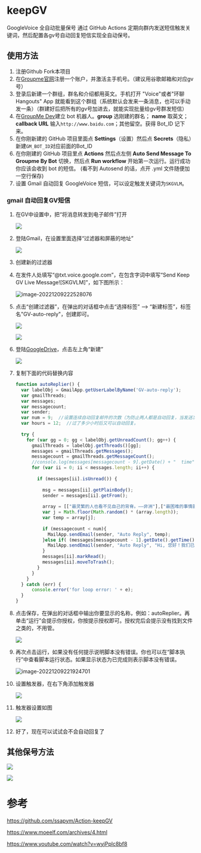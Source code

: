 # keepGV

GoogleVoice 全自动批量保号
通过 GitHub Actions 定期向群内发送短信触发关键词，然后配置各gv号自动回复短信实现全自动保号。

## 使用方法

1. 注册Github Fork本项目
2. 在[Groupme官网](https://groupme.com)注册一个账户，并激活主手机号。（建议用谷歌邮箱和对应gv号）
3. 登录后新建一个群组，群名和介绍都用英文。手机打开 "Voice"或者"环聊Hangouts" App 就能看到这个群组（系统默认会发来一条消息，也可以手动发一条）（群建好后把所有的gv号加进去，就能实现批量给gv号群发短信）
4. 在[GroupMe Dev](https://dev.groupme.com/bots)建立 bot 机器人。**group** 选刚建的群名； **name** 取英文；**callback URL** 输入`http://www.baidu.com`；其他留空。获得 Bot_ID 记下来。
5. 在你刚新建的 GitHub 项目里面点 **Settings**（设置）然后点 **Secrets**（隐私）新建`GM_BOT_ID`对应前面的Bot_ID
6. 在你刚建的 GitHub 项目里点 **Actions** 然后点左侧 **Auto Send Message To Groupme By Bot** 切换，然后点 **Run workflow** 开始第一次运行。运行成功你应该会收到 bot 的短信。 (看不到 Autosend 的话，点开 .yml 文件随便加一空行保存)
7. 设置 Gmail 自动回复 GoogleVoice 短信，可以设定触发关键词为`SKGVLM`。

### gmail 自动回复GV短信

1. 在GV中设置中，把“将消息转发到电子邮件”打开

   ![](https://cdn.jsdelivr.net/gh/HalfCoke/blog_img@master/img/image-20221209220219525.png)

2. 登陆Gmail，在设置里面选择“过滤器和屏蔽的地址” 

   ![](https://cdn.jsdelivr.net/gh/HalfCoke/blog_img@master/img/image-20221209220317396.png)

3. 创建新的过滤器

4. 在发件人处填写“@txt.voice.google.com”，在包含字词中填写“Send Keep GV Live Message![SKGVLM]”，如下图所示：

   ![image-20221209222528076](https://cdn.jsdelivr.net/gh/HalfCoke/blog_img@master/img/image-20221209222528076.png)

5. 点击“创建过滤器”，在弹出的对话框中点击“选择标签” –> “新建标签”，标签名"GV-auto-reply"，创建即可。

   ![](https://cdn.jsdelivr.net/gh/HalfCoke/blog_img@master/img/image-20221209220655775.png)

   ![](https://cdn.jsdelivr.net/gh/HalfCoke/blog_img@master/img/image-20221209220736399.png)

6. 登陆[GoogleDrive](https://drive.google.com/drive/)，点击左上角“新建”

   ![](https://cdn.jsdelivr.net/gh/HalfCoke/blog_img@master/img/image-20221209221113800.png)

7. 复制下面的代码替换内容

   ```js
   function autoReplier() {
     var labelObj = GmailApp.getUserLabelByName('GV-auto-reply');
     var gmailThreads;
     var messages;
     var messagecount;
     var sender;
     var num = 9;  //设置连续自动回复邮件的次数（为防止两人都是自动回复，当发送次数达到 9 时将不自动回复）。
     var hours = 12;  //过了多少小时后又可以自动回复。
       
     try {
       for (var gg = 0; gg < labelObj.getUnreadCount(); gg++) {
         gmailThreads = labelObj.getThreads()[gg];
         messages = gmailThreads.getMessages();
         messagecount = gmailThreads.getMessageCount();
         //console.log(messages[messagecount - 9].getDate() + "  time");
         for (var ii = 0; ii < messages.length; ii++) {
         
           if (messages[ii].isUnread()) {
           
             msg = messages[ii].getPlainBody();
             sender = messages[ii].getFrom(); 
           
             array = [["最灵繁的人也看不见自己的背脊。——非洲"],["最困难的事情就是认识自己。——希腊"],["有勇气承担命运这才是英雄好汉。——黑塞"],["阅读使人充实，会谈使人敏捷，写作使人精确。——培根"],["自知之明是最难得的知识。——西班牙"],["有时候读书是一种巧妙地避开思考的方法。——赫尔普斯"],["越是无能的人，越喜欢挑剔别人的错儿。——爱尔兰"],["一个人即使已登上顶峰，也仍要自强不息。——罗素·贝克"],["最大的挑战和突破在于用人，而用人最大的突破在于信任人。——马云"]];
             var j = Math.floor(Math.random() * (array.length));
             var temp = array[j];
           
             if (messagecount < num){
               MailApp.sendEmail(sender, "Auto Reply", temp);
             }else if( (messages[messagecount - 1].getDate().getTime() - messages[messagecount - num].getDate().getTime()) > hours * 60 * 60 * 1000 ){
               MailApp.sendEmail(sender, "Auto Reply", "Hi, 您好！我们已经发了好几条信息了，可以停下来休息休息一下了！本短信由 Google Apps Script 自动发出。");
             }
             messages[ii].markRead();
             messages[ii].moveToTrash();
           }
         }
       }
     } catch (err) {
         console.error('for loop error: ' + e);
     }
   }
   ```

8. 点击保存，在弹出的对话框中输出你要显示的名称，例如：autoReplier。再单击“运行”会提示你授权，你按提示授权即可。授权完后会提示没有找到文件之类的，不用管。

   ![](https://cdn.jsdelivr.net/gh/HalfCoke/blog_img@master/img/image-20221209221717449.png)

9. 再次点击运行，如果没有任何提示说明脚本没有错误。你也可以在“脚本执行”中查看脚本运行状态。如果显示状态为已完成则表示脚本没有错误。

   ![image-20221209221924701](https://cdn.jsdelivr.net/gh/HalfCoke/blog_img@master/img/image-20221209221924701.png)

10. 设置触发器，在右下角添加触发器

    ![](https://cdn.jsdelivr.net/gh/HalfCoke/blog_img@master/img/image-20221209222021496.png)

11. 触发器设置如图

    ![](https://cdn.jsdelivr.net/gh/HalfCoke/blog_img@master/img/image-20221209222100206.png)

12. 好了，现在可以试试会不会自动回复了

## 其他保号方法

![](https://cdn.jsdelivr.net/gh/HalfCoke/blog_img@master/img/image-20221209223322414.png)

![](https://cdn.jsdelivr.net/gh/HalfCoke/blog_img@master/img/image-20221209223350451.png)

# 参考

https://github.com/ssapym/Action-keepGV

https://www.moeelf.com/archives/4.html

https://www.youtube.com/watch?v=wyjPplc8bf8